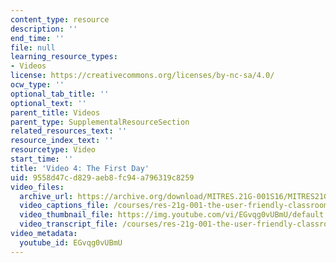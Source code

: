 ```yaml
---
content_type: resource
description: ''
end_time: ''
file: null
learning_resource_types:
- Videos
license: https://creativecommons.org/licenses/by-nc-sa/4.0/
ocw_type: ''
optional_tab_title: ''
optional_text: ''
parent_title: Videos
parent_type: SupplementalResourceSection
related_resources_text: ''
resource_index_text: ''
resourcetype: Video
start_time: ''
title: 'Video 4: The First Day'
uid: 9558d47c-d829-aeb8-fc94-a796319c8259
video_files:
  archive_url: https://archive.org/download/MITRES.21G-001S16/MITRES21G_001S16_FirstDay_300k.mp4
  video_captions_file: /courses/res-21g-001-the-user-friendly-classroom-fall-2020/15011047dfef53f0ae080b06a07b29de_EGvqg0vUBmU.vtt
  video_thumbnail_file: https://img.youtube.com/vi/EGvqg0vUBmU/default.jpg
  video_transcript_file: /courses/res-21g-001-the-user-friendly-classroom-fall-2020/4f23a3e8a0fbe7787677d99a965d626b_EGvqg0vUBmU.pdf
video_metadata:
  youtube_id: EGvqg0vUBmU
---
```

